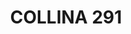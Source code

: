 ---
#preview
title: COLLINA 291
image: /img/project-pic-7.png
short: "Drainage And Water Supply System,
Heating System(Gas Boiler and Floor Heating) and
HVAC System(DX units)"
location: "Lebanon"
dates: "2013"


details:
    items:
        - label: Main Contractor
          value: Natcon Engineering and Contracting

        - label: Mechanical Contractor
          value: MSTech For Engineering S.A.R.L  

        - label: Mechanical Consultant
          value: Fouad Hanna

        - label: Duration
          value: 2 Years 
        
        - label: Completion Date
          value: 2013
        

#full details
checklist:
    title: Scope Of Work
    items:
        - Drainage And Water Supply System
        - Heating System(Gas Boiler and Floor Heating)
        - HVAC System(DX units)
        

slider: 
    items:
        - image: /img/project-pic-7.png
          alt: "image"

        - image: /img/project-pic-7(1).png
          alt: "image"      

        - image: /img/project-pic-7(2).png
          alt: "image"              
---